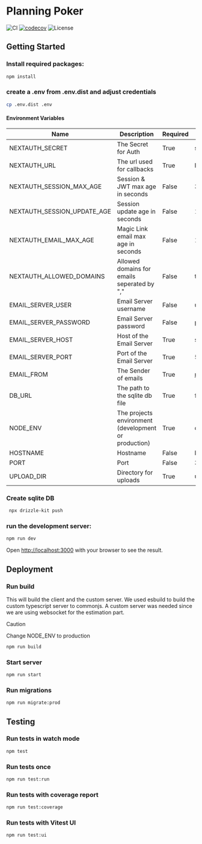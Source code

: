 # Planning Poker

![CI](https://github.com/philipphermes/planning-poker/actions/workflows/ci.yml/badge.svg)
[![codecov](https://codecov.io/gh/philipphermes/planning-poker/graph/badge.svg?token=0ZFACR5SCX)](https://codecov.io/gh/philipphermes/planning-poker)
![License](https://img.shields.io/badge/License-MIT-blue.svg)

## Getting Started

### Install required packages:

```bash
npm install
```

### create a .env from .env.dist and adjust credentials

```bash
cp .env.dist .env
```

#### Environment Variables

| Name                        | Description                                          | Required | Default               |
|-----------------------------|------------------------------------------------------|----------|-----------------------|
| NEXTAUTH_SECRET             | The Secret for Auth                                  | True     | secret123!            |
| NEXTAUTH_URL                | The url used for callbacks                           | True     | http://localhost:3000 |
| NEXTAUTH_SESSION_MAX_AGE    | Session & JWT max age in seconds                     | False    | 3600/1h               |
| NEXTAUTH_SESSION_UPDATE_AGE | Session update age in seconds                        | False    | 1800/30m              |
| NEXTAUTH_EMAIL_MAX_AGE      | Magic Link email max age in seconds                  | False    | 1800/30m              |
| NEXTAUTH_ALLOWED_DOMAINS    | Allowed domains for emails seperated by ","          | False    | test.com,example.com  |
| EMAIL_SERVER_USER           | Email Server username                                | False    | username              |
| EMAIL_SERVER_PASSWORD       | Email Server password                                | False    | password              |
| EMAIL_SERVER_HOST           | Host of the Email Server                             | True     | smtp.example.com      |
| EMAIL_SERVER_PORT           | Port of the Email Server                             | True     | 587                   |
| EMAIL_FROM                  | The Sender of emails                                 | True     | noreply@example.com   |
| DB_URL                      | The path to the sqlite db file                       | True     | file:local.db         |
| NODE_ENV                    | The projects environment (development or production) | True     | development           |
| HOSTNAME                    | Hostname                                             | False    | localhost             |
| PORT                        | Port                                                 | False    | 3000                  |
| UPLOAD_DIR                  | Directory for uploads                                | True     | uploads               |

### Create sqlite DB

```bash
 npx drizzle-kit push
```

### run the development server:

```bash
npm run dev
```

Open [http://localhost:3000](http://localhost:3000) with your browser to see the result.

## Deployment

### Run build

This will build the client and the custom server.
We used esbuild to build the custom typescript server to commonjs.
A custom server was needed since we are using websocket for the estimation part.

> [!CAUTION]
> Change NODE_ENV to production

```bash
npm run build
```

### Start server

```bash
npm run start
```

### Run migrations

```bash
npm run migrate:prod
```

## Testing

### Run tests in watch mode

```bash
npm test
```

### Run tests once

```bash
npm run test:run
```

### Run tests with coverage report

```bash
npm run test:coverage
```

### Run tests with Vitest UI

```bash
npm run test:ui
```
